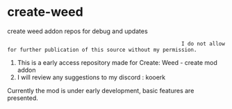 # create-weed
create weed addon repos for debug and updates



                                                               
                                                              
                                                            I do not allow for further publication of this source without my permission. 









1. This is a early access repository made for Create: Weed - create mod addon
2. I will review any suggestions to my discord :   kooerk






Currently the mod is under early development, basic features are presented.

